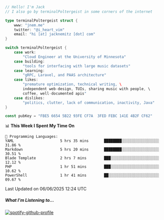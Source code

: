 ```go
// Hello! I'm Jack
// I also go by terminalPoltergeist in some corners of the internet

type terminalPoltergeist struct {
    www: "jnem.me"
    twitter: "@i_heart_vim"
    email: "hi [at] jacknemitz [dot] com"
}

switch terminalPoltergeist {
    case work:
        "Cloud Engineer at the University of Minnesota"
    case building:
        "tools for interfacing with large music datasets"
    case learning:
        "gRPC, Laravel, and PAAS architecture"
    case likes:
        "premature optimization, technical writing, \
        independent web-design, TUIs, sharing music with people, \
        coffee, well-documented apis"
    case dislikes:
        "politics, clutter, lack of communication, inactivity, Java"
}

const pubKey = "FBE5 6654 5B22 93FE CF7A  3FED FEBC 141E 4B2F CF62"
```

<!--START_SECTION:waka-->
📊 **This Week I Spent My Time On** 

```text
💬 Programming Languages: 
YAML                     5 hrs 35 mins       ████████░░░░░░░░░░░░░░░░░   31.86 % 
Markdown                 5 hrs 20 mins       ████████░░░░░░░░░░░░░░░░░   30.51 % 
Blade Template           2 hrs 7 mins        ███░░░░░░░░░░░░░░░░░░░░░░   12.12 % 
PHP                      1 hr 51 mins        ███░░░░░░░░░░░░░░░░░░░░░░   10.62 % 
PowerShell               1 hr 41 mins        ██░░░░░░░░░░░░░░░░░░░░░░░   09.67 % 
```


 Last Updated on 06/06/2025 12:24 UTC
<!--END_SECTION:waka-->

##### What I'm Listening to...

[![spotify-github-profile](https://jnem.me/listening-item?maxAge=2592000)](https://jnem.me/listening)
